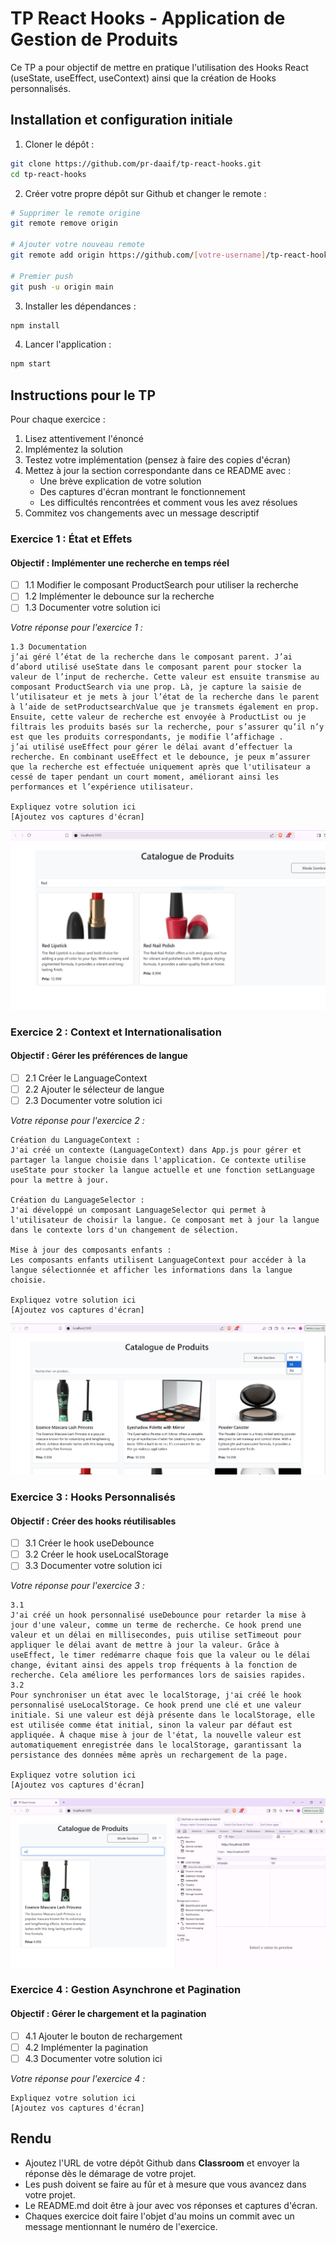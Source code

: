 # TP React Hooks - Application de Gestion de Produits

Ce TP a pour objectif de mettre en pratique l'utilisation des Hooks React (useState, useEffect, useContext) ainsi que la création de Hooks personnalisés.

## Installation et configuration initiale

1. Cloner le dépôt :
```bash
git clone https://github.com/pr-daaif/tp-react-hooks.git
cd tp-react-hooks
```

2. Créer votre propre dépôt sur Github et changer le remote :
```bash
# Supprimer le remote origine
git remote remove origin

# Ajouter votre nouveau remote
git remote add origin https://github.com/[votre-username]/tp-react-hooks.git

# Premier push
git push -u origin main
```

3. Installer les dépendances :
```bash
npm install
```

4. Lancer l'application :
```bash
npm start
```

## Instructions pour le TP

Pour chaque exercice :
1. Lisez attentivement l'énoncé
2. Implémentez la solution
3. Testez votre implémentation (pensez à faire des copies d'écran)
4. Mettez à jour la section correspondante dans ce README avec :
   - Une brève explication de votre solution
   - Des captures d'écran montrant le fonctionnement
   - Les difficultés rencontrées et comment vous les avez résolues
5. Commitez vos changements avec un message descriptif

### Exercice 1 : État et Effets 
#### Objectif : Implémenter une recherche en temps réel

- [ ] 1.1 Modifier le composant ProductSearch pour utiliser la recherche
- [ ] 1.2 Implémenter le debounce sur la recherche
- [ ] 1.3 Documenter votre solution ici

_Votre réponse pour l'exercice 1 :_
```
1.3 Documentation
j’ai géré l’état de la recherche dans le composant parent. J’ai d’abord utilisé useState dans le composant parent pour stocker la valeur de l’input de recherche. Cette valeur est ensuite transmise au composant ProductSearch via une prop. Là, je capture la saisie de l’utilisateur et je mets à jour l’état de la recherche dans le parent à l’aide de setProductsearchValue que je transmets également en prop. Ensuite, cette valeur de recherche est envoyée à ProductList ou je filtrais les produits basés sur la recherche, pour s’assurer qu’il n’y est que les produits correspondants, je modifie l’affichage .
j’ai utilisé useEffect pour gérer le délai avant d’effectuer la recherche. En combinant useEffect et le debounce, je peux m’assurer que la recherche est effectuée uniquement après que l'utilisateur a cessé de taper pendant un court moment, améliorant ainsi les performances et l’expérience utilisateur.

Expliquez votre solution ici
[Ajoutez vos captures d'écran]
```
![exo1](src/images/exoOneReact.PNG)

### Exercice 2 : Context et Internationalisation
#### Objectif : Gérer les préférences de langue

- [ ] 2.1 Créer le LanguageContext
- [ ] 2.2 Ajouter le sélecteur de langue
- [ ] 2.3 Documenter votre solution ici

_Votre réponse pour l'exercice 2 :_
```
Création du LanguageContext :
J'ai créé un contexte (LanguageContext) dans App.js pour gérer et partager la langue choisie dans l'application. Ce contexte utilise useState pour stocker la langue actuelle et une fonction setLanguage pour la mettre à jour.

Création du LanguageSelector :
J'ai développé un composant LanguageSelector qui permet à l'utilisateur de choisir la langue. Ce composant met à jour la langue dans le contexte lors d'un changement de sélection.

Mise à jour des composants enfants :
Les composants enfants utilisent LanguageContext pour accéder à la langue sélectionnée et afficher les informations dans la langue choisie.

Expliquez votre solution ici
[Ajoutez vos captures d'écran]
```
![exo2](src/images/exo2.png)

### Exercice 3 : Hooks Personnalisés
#### Objectif : Créer des hooks réutilisables

- [ ] 3.1 Créer le hook useDebounce
- [ ] 3.2 Créer le hook useLocalStorage
- [ ] 3.3 Documenter votre solution ici

_Votre réponse pour l'exercice 3 :_
```
3.1
J'ai créé un hook personnalisé useDebounce pour retarder la mise à jour d'une valeur, comme un terme de recherche. Ce hook prend une valeur et un délai en millisecondes, puis utilise setTimeout pour appliquer le délai avant de mettre à jour la valeur. Grâce à useEffect, le timer redémarre chaque fois que la valeur ou le délai change, évitant ainsi des appels trop fréquents à la fonction de recherche. Cela améliore les performances lors de saisies rapides.
3.2
Pour synchroniser un état avec le localStorage, j'ai créé le hook personnalisé useLocalStorage. Ce hook prend une clé et une valeur initiale. Si une valeur est déjà présente dans le localStorage, elle est utilisée comme état initial, sinon la valeur par défaut est appliquée. À chaque mise à jour de l'état, la nouvelle valeur est automatiquement enregistrée dans le localStorage, garantissant la persistance des données même après un rechargement de la page.

Expliquez votre solution ici
[Ajoutez vos captures d'écran]
```
![exo3](src/images/exo3.PNG)

### Exercice 4 : Gestion Asynchrone et Pagination
#### Objectif : Gérer le chargement et la pagination

- [ ] 4.1 Ajouter le bouton de rechargement
- [ ] 4.2 Implémenter la pagination
- [ ] 4.3 Documenter votre solution ici

_Votre réponse pour l'exercice 4 :_
```
Expliquez votre solution ici
[Ajoutez vos captures d'écran]
```

## Rendu

- Ajoutez l'URL de votre dépôt Github dans  **Classroom** et envoyer la réponse dès le démarage de votre projet.
- Les push doivent se faire au fûr et à mesure que vous avancez dans votre projet.
- Le README.md doit être à jour avec vos réponses et captures d'écran. 
- Chaques exercice doit faire l'objet d'au moins un commit avec un message mentionnant le numéro de l'exercice.
